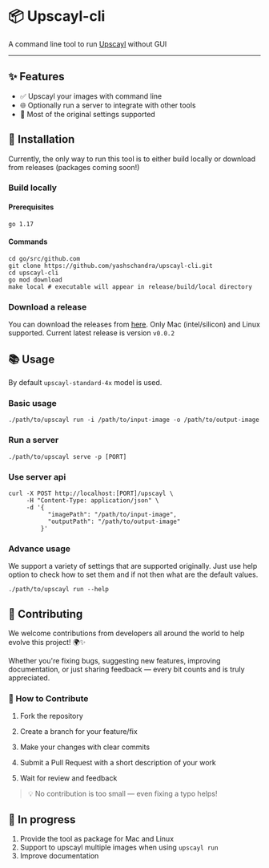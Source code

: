 # 📦 Upscayl-cli

A command line tool to run [Upscayl](https://github.com/upscayl/upscayl) without GUI

---

## ✨ Features

- ✅ Upscayl your images with command line
- 🌐 Optionally run a server to integrate with other tools
- 🔧 Most of the original settings supported


## 💾 Installation

Currently, the only way to run this tool is to either build locally or download from releases (packages coming soon!)

### Build locally

#### Prerequisites

`go 1.17`

#### Commands

```
cd go/src/github.com
git clone https://github.com/yashschandra/upscayl-cli.git
cd upscayl-cli
go mod download
make local # executable will appear in release/build/local directory
```

### Download a release

You can download the releases from [here](https://github.com/yashschandra/upscayl-cli/releases). Only Mac (intel/silicon) and Linux supported.
Current latest release is version `v0.0.2`

## 📚 Usage

By default `upscayl-standard-4x` model is used.

### Basic usage

```
./path/to/upscayl run -i /path/to/input-image -o /path/to/output-image
```

### Run a server

```
./path/to/upscayl serve -p [PORT]
```

### Use server api

```
curl -X POST http://localhost:[PORT]/upscayl \
     -H "Content-Type: application/json" \
     -d '{
           "imagePath": "/path/to/input-image",
           "outputPath": "/path/to/output-image"
         }'
```

### Advance usage

We support a variety of settings that are supported originally. Just use help option to check how to set them and if not then what are the default values.

```
./path/to/upscayl run --help
```

## 🤝 Contributing

We welcome contributions from developers all around the world to help evolve this project! 🌍✨

Whether you're fixing bugs, suggesting new features, improving documentation, or just sharing feedback — every bit counts and is truly appreciated.

### 🧭 How to Contribute

1. Fork the repository

2. Create a branch for your feature/fix

3. Make your changes with clear commits

4. Submit a Pull Request with a short description of your work

5. Wait for review and feedback

>💡 No contribution is too small — even fixing a typo helps!

## 📝 In progress

1. Provide the tool as package for Mac and Linux
2. Support to upscayl multiple images when using `upscayl run`
3. Improve documentation